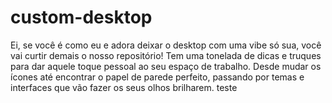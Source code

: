 # custom-desktop
Ei, se você é como eu e adora deixar o desktop com uma vibe só sua, você vai curtir demais o nosso repositório! Tem uma tonelada de dicas e truques para dar aquele toque pessoal ao seu espaço de trabalho. Desde mudar os ícones até encontrar o papel de parede perfeito, passando por temas e interfaces que vão fazer os seus olhos brilharem.
teste
